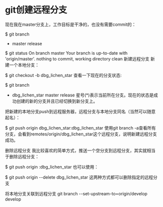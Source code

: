 # git创建远程分支

现在我在master分支上，工作目标是干净的，也没有需要commit的：

$ git branch
* master
  release
 
$ git status
On branch master
Your branch is up-to-date with 'origin/master'.
nothing to commit, working directory clean
新建远程分支
新建一个本地分支：

$ git checkout -b dbg_lichen_star
查看一下现在的分支状态:

$ git branch
* dbg_lichen_star
  master
  release
星号(*)表示当前所在分支。现在的状态是成功创建的新的分支并且已经切换到新分支上。

把新建的本地分支push到远程服务器，远程分支与本地分支同名（当然可以随意起名）：

$ git push origin dbg_lichen_star:dbg_lichen_star
使用git branch -a查看所有分支，会看到remotes/origin/dbg_lichen_star这个远程分支，说明新建远程分支成功。

删除远程分支
我比较喜欢的简单方式，推送一个空分支到远程分支，其实就相当于删除远程分支：

$ git push origin :dbg_lichen_star
也可以使用：

$ git push origin --delete dbg_lichen_star
这两种方式都可以删除指定的远程分支

将本地分支关联到远程分支
git branch --set-upstream-to=origin/develop develop